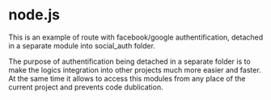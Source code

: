 # node.js

This is an example of route with facebook/google authentification, detached in a separate module into social_auth folder.

The purpose of  authentification being detached in a separate folder is to make the logics integration into other projects much more easier and faster. At the same time it allows to access this modules  from any place of the current project and prevents code dublication.

